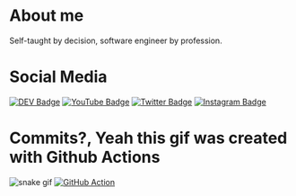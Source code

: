 # About me
Self-taught by decision, software engineer by profession.

# Social Media
[![DEV Badge](https://img.shields.io/badge/-DEV.to-000?style=flat-square&logo=dev.to&logoColor=white)](https://dev.to/dev_oswld)
[![YouTube Badge](https://img.shields.io/badge/-YouTube-000?style=flat-square&logo=youtube&logoColor=white)](https://www.youtube.com/channel/UCEHSPYsMY2yZKqgCLnycqMQ)
[![Twitter Badge](https://img.shields.io/badge/-Twitter-000?style=flat-square&logo=twitter&logoColor=white)](https://twitter.com/dev_oswld)
[![Instagram Badge](https://img.shields.io/badge/-Instagram-000?style=flat-square&logo=instagram&logoColor=white)](https://www.instagram.com/dev_oswld)

# Commits?, Yeah this gif was created with Github Actions
![snake gif](https://github.com/dev-oswld/dev-oswld/blob/output/github-contribution-grid-snake.gif)
[![GitHub Action](https://github.com/dev-oswld/dev-oswld/actions/workflows/main.yml/badge.svg)](https://github.com/dev-oswld/dev-oswld/actions/workflows/main.yml)
